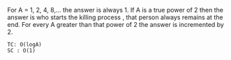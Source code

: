 For A = 1, 2, 4, 8,... the answer is always 1. If A is a true power of 2 then the answer is who starts the killing
process , that person always remains at the end. For every A greater than that power of 2 the answer is incremented by
2.

    TC: O(logA)
    SC : O(1)
